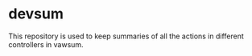 # devsum
This repository is used to keep summaries of all the actions in different controllers in vawsum.
